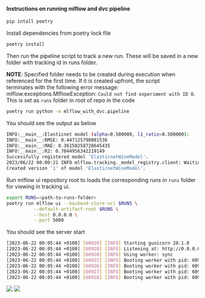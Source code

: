 
#### Instructions on running mlflow and dvc pipeline

```bash
pip intall poetry
```

Install dependencies from poetry lock file

```bash
poetry install
```

Then run the pipeline script to track a new run.  These will be saved in
a new folder with tracking id in runs folder.

**NOTE**: Specified folder needs to be created during execution when  
referenced for the first time. If it is created upfront, the script  
terminates with the following error message: mlflow.exceptions.MlflowException:
`Could not find experiment with ID 0`. This is set as `runs` folder in root of repo
in the code

```bash
poetry run python -m mlflow_with_dvc.pipeline
```

You should see the output as below

```bash
INFO:__main__:Elasticnet model (alpha=0.500000, l1_ratio=0.500000):
INFO:__main__:RMSE: 0.447125790081536
INFO:__main__:MAE: 0.36150258728645435
INFO:__main__:R2: 0.7044956342219149
Successfully registered model 'ElasticnetWineModel'.
2023/06/22 00:00:21 INFO mlflow.tracking._model_registry.client: Waiting up to 300 seconds for model version to finish creation. Model name: ElasticnetWineModel, version 1
Created version '1' of model 'ElasticnetWineModel'.
```


Run mlflow ui repository root to loads the corresponding runs in `runs` folder for viewing in tracking ui.


```sh
export RUNS=<path-to-runs-folder>
poetry run mlflow ui --backend-store-uri $RUNS \
          --default-artifact-root $RUNS \
          --host 0.0.0.0 \
          --port 5000
```

You should see the server start

```bash
[2023-06-22 00:05:44 +0100] [60920] [INFO] Starting gunicorn 20.1.0
[2023-06-22 00:05:44 +0100] [60920] [INFO] Listening at: http://0.0.0.0:5000 (60920)
[2023-06-22 00:05:44 +0100] [60920] [INFO] Using worker: sync
[2023-06-22 00:05:44 +0100] [60925] [INFO] Booting worker with pid: 60925
[2023-06-22 00:05:44 +0100] [60926] [INFO] Booting worker with pid: 60926
[2023-06-22 00:05:44 +0100] [60927] [INFO] Booting worker with pid: 60927
[2023-06-22 00:05:44 +0100] [60928] [INFO] Booting worker with pid: 60928
```

![](data/images/ui-table.png)
![](data/images/ui-metrics-diff-runs.png)